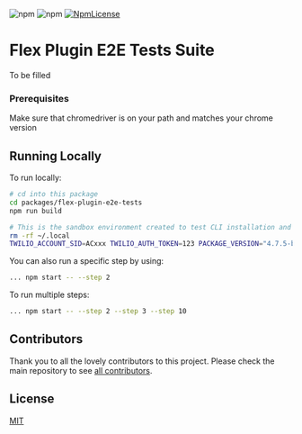 ![npm](https://img.shields.io/npm/v/flex-plugin-e2e-tests.svg?style=square)
![npm](https://img.shields.io/npm/dt/flex-plugin-e2e-tests.svg?style=square)
[![NpmLicense](https://img.shields.io/npm/l/flex-plugin-e2e-tests.svg?style=square)](../../LICENSE)

# Flex Plugin E2E Tests Suite

To be filled

### Prerequisites

Make sure that chromedriver is on your path and matches your chrome version

## Running Locally

To run locally:

```bash
# cd into this package
cd packages/flex-plugin-e2e-tests
npm run build

# This is the sandbox environment created to test CLI installation and to create plugin. Remove before re-running a test
rm -rf ~/.local
TWILIO_ACCOUNT_SID=ACxxx TWILIO_AUTH_TOKEN=123 PACKAGE_VERSION="4.7.5-beta.0" npm start
```

You can also run a specific step by using:

```bash
... npm start -- --step 2
```

To run multiple steps:

```bash
... npm start -- --step 2 --step 3 --step 10
```

## Contributors

Thank you to all the lovely contributors to this project. Please check the main repository to see [all contributors](https://github.com/twilio/flex-plugin-builder#contributors).

## License

[MIT](../../LICENSE)
